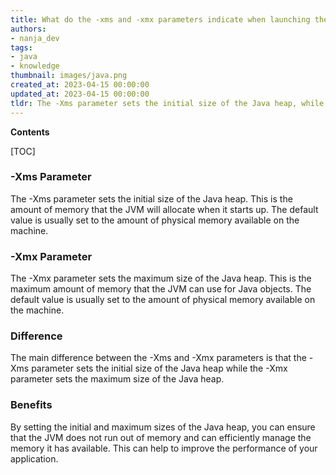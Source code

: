```yaml
---
title: What do the -xms and -xmx parameters indicate when launching the jvm?
authors:
- nanja_dev
tags:
- java
- knowledge
thumbnail: images/java.png
created_at: 2023-04-15 00:00:00
updated_at: 2023-04-15 00:00:00
tldr: The -Xms parameter sets the initial size of the Java heap, while the -Xmx parameter sets the maximum size of the Java heap.
---
```


**Contents**

[TOC]

### -Xms Parameter

The -Xms parameter sets the initial size of the Java heap. This is the amount of memory that the JVM will allocate when it starts up. The default value is usually set to the amount of physical memory available on the machine.

### -Xmx Parameter

The -Xmx parameter sets the maximum size of the Java heap. This is the maximum amount of memory that the JVM can use for Java objects. The default value is usually set to the amount of physical memory available on the machine.

### Difference

The main difference between the -Xms and -Xmx parameters is that the -Xms parameter sets the initial size of the Java heap while the -Xmx parameter sets the maximum size of the Java heap.

### Benefits

By setting the initial and maximum sizes of the Java heap, you can ensure that the JVM does not run out of memory and can efficiently manage the memory it has available. This can help to improve the performance of your application.

